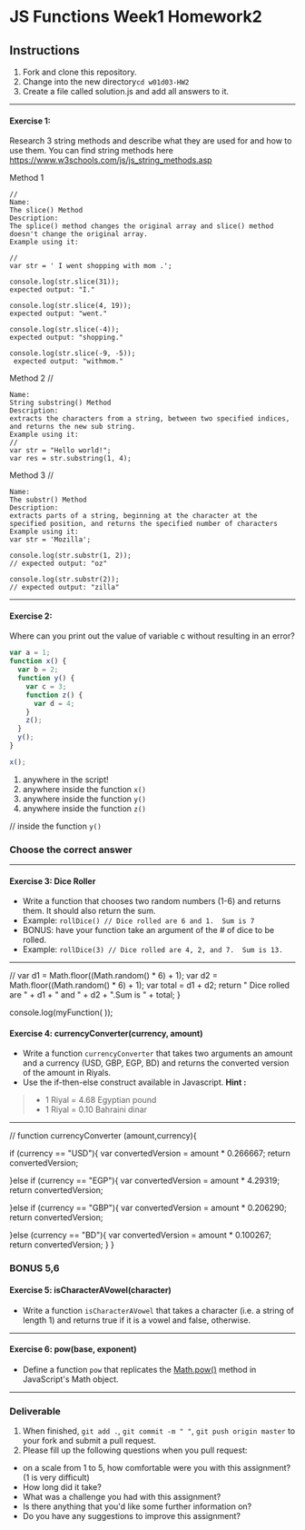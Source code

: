# JS Functions Week1 Homework2

## Instructions
1. Fork and clone this repository.
2. Change into the new directory`cd w01d03-HW2`
3. Create a file called solution.js and add all answers to it. 
---

#### Exercise 1:
Research 3 string methods and describe what they are used for and how to use them.  You can find string methods here https://www.w3schools.com/js/js_string_methods.asp

Method 1
```
//
Name:
The slice() Method
Description:
The splice() method changes the original array and slice() method doesn't change the original array.
Example using it:

//
var str = ' I went shopping with mom .';

console.log(str.slice(31));
expected output: "I."

console.log(str.slice(4, 19));
expected output: "went."

console.log(str.slice(-4));
expected output: "shopping."

console.log(str.slice(-9, -5));
 expected output: "withmom."
```

Method 2
//
```
Name:
String substring() Method
Description:
extracts the characters from a string, between two specified indices, and returns the new sub string.
Example using it:
//
var str = "Hello world!";
var res = str.substring(1, 4);
```

Method 3
//
```
Name:
The substr() Method
Description:
extracts parts of a string, beginning at the character at the specified position, and returns the specified number of characters
Example using it:
var str = 'Mozilla';

console.log(str.substr(1, 2));
// expected output: "oz"

console.log(str.substr(2));
// expected output: "zilla"

```
---

#### Exercise 2: 
Where can you print out the value of variable c without resulting in an error?

```js
var a = 1;
function x() {
  var b = 2;
  function y() {
    var c = 3;
    function z() {
      var d = 4;
    }
    z();
  }
  y();
}

x();
```
1. anywhere in the script! 
2. anywhere inside the function `x()` 
3. anywhere inside the function `y()` 
4. anywhere inside the function `z()`

//
inside the function `y()` 

### Choose the correct answer

---

#### Exercise 3: Dice Roller
- Write a function that chooses two random numbers (1-6) and returns them. It should also return the sum.
- Example: `rollDice() // Dice rolled are 6 and 1.  Sum is 7`
- BONUS: have your function take an argument of the # of dice to be rolled.
- Example: `rollDice(3) // Dice rolled are 4, 2, and 7.  Sum is 13.`
---
//
var d1 = Math.floor((Math.random() * 6) + 1);
   var d2 = Math.floor((Math.random() * 6) + 1);
   var total = d1 + d2;
  return " Dice rolled are " + d1 + " and " + d2 + ".Sum is " + total;
 }

 console.log(myFunction( ));


#### Exercise 4: currencyConverter(currency, amount)
  - Write a function `currencyConverter` that takes two arguments an amount and a currency (USD, GBP, EGP, BD) and returns  the converted version of the amount in Riyals. 
  - Use the if-then-else construct available in Javascript.
**Hint :**
> - 1 Riyal = 4.68 Egyptian pound 
> - 1 Riyal = 0.10 Bahraini dinar
---
//
function currencyConverter (amount,currency){

   if (currency == "USD"){
     var  convertedVersion = amount * 0.266667;
     return convertedVersion;

   }else if (currency == "EGP"){
     var convertedVersion = amount * 4.29319;
     return convertedVersion;

   }else if (currency == "GBP"){
     var convertedVersion = amount * 0.206290;
     return convertedVersion;

   }else  (currency == "BD"){
     var convertedVersion = amount * 0.100267;
     return convertedVersion;
   }
 }

### BONUS 5,6
#### Exercise 5: isCharacterAVowel(character)
  - Write a function `isCharacterAVowel` that takes a character (i.e. a string of length 1) and returns true if it is a vowel and false, otherwise.
---
#### Exercise 6: pow(base, exponent)
  - Define a function `pow` that replicates the [Math.pow()](https://developer.mozilla.org/en-US/docs/Web/JavaScript/Reference/Global_Objects/Math/pow) method in JavaScript's Math object.

---
### Deliverable  
1. When finished, `git add .`, `git commit -m " "`, `git push origin master` to your fork and submit a pull request.
2. Please fill up the following questions when you pull request:
- on a scale from 1 to 5, how comfortable were you with this assignment? (1 is very difficult)
- How long did it take?
- What was a challenge you had with this assignment?
- Is there anything that you'd like some further information on?
- Do you have any suggestions to improve this assignment?
